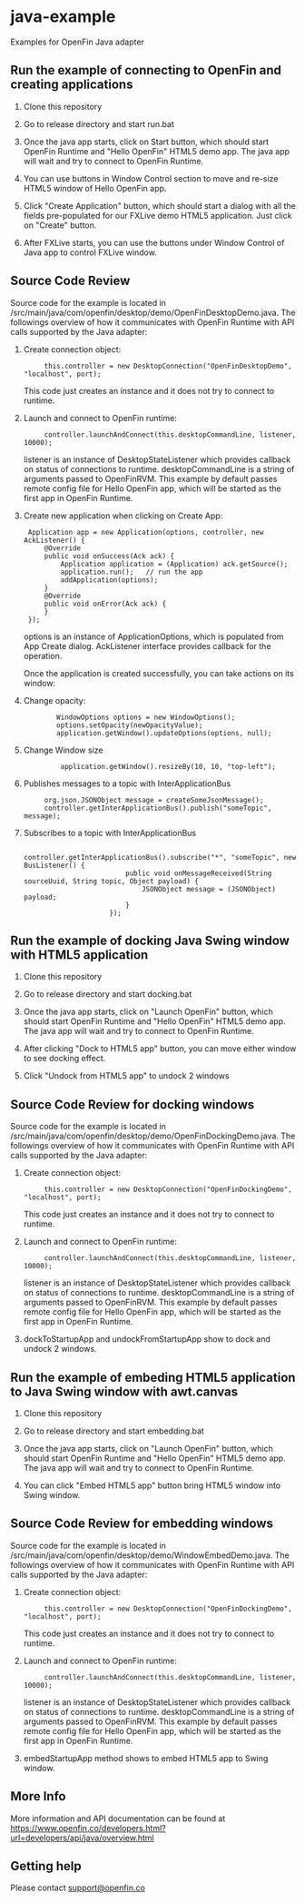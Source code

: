# java-example
Examples for OpenFin Java adapter

## Run the example of connecting to OpenFin and creating applications

1. Clone this repository

2. Go to release directory and start run.bat

3. Once the java app starts, click on Start button, which should start OpenFin Runtime and "Hello OpenFin" HTML5 demo app.  The java app will wait and try to connect to OpenFin Runtime.

4. You can use buttons in Window Control section to move and re-size HTML5 window of Hello OpenFin app.

5. Click "Create Application" button, which should start a dialog with all the fields pre-populated for our FXLive demo HTML5 application.  Just click on "Create" button.

6. After FXLive starts, you can use the buttons under Window Control of Java app to control FXLive window.

## Source Code Review

Source code for the example is located in /src/main/java/com/openfin/desktop/demo/OpenFinDesktopDemo.java.  The followings overview of how it communicates with OpenFin Runtime with API calls supported by the Java adapter:

1. Create connection object:

            this.controller = new DesktopConnection("OpenFinDesktopDemo", "localhost", port);

    This code just creates an instance and it does not try to connect to runtime.

2. Launch and connect to OpenFin runtime:

            controller.launchAndConnect(this.desktopCommandLine, listener, 10000);

   listener is an instance of DesktopStateListener which provides callback on status of connections to runtime.  desktopCommandLine is a string of arguments passed to OpenFinRVM.
   This example by default passes remote config file for Hello OpenFin app, which will be started as the first app in OpenFin Runtime.

3. Create new application when clicking on Create App:

        Application app = new Application(options, controller, new AckListener() {
            @Override
            public void onSuccess(Ack ack) {
                Application application = (Application) ack.getSource();
                application.run();   // run the app
                addApplication(options);
            }
            @Override
            public void onError(Ack ack) {
            }
        });

   options is an instance of ApplicationOptions, which is populated from App Create dialog.  AckListener interface provides callback for the operation.

   Once the application is created successfully, you can take actions on its window:

4.  Change opacity:

                WindowOptions options = new WindowOptions();
                options.setOpacity(newOpacityValue);
                application.getWindow().updateOptions(options, null);

5. Change Window size

                application.getWindow().resizeBy(10, 10, "top-left");


6. Publishes messages to a topic with InterApplicationBus

            org.json.JSONObject message = createSomeJsonMessage();
            controller.getInterApplicationBus().publish("someTopic", message);

7. Subscribes to a topic with InterApplicationBus

                            controller.getInterApplicationBus().subscribe("*", "someTopic", new BusListener() {
                                public void onMessageReceived(String sourceUuid, String topic, Object payload) {
                                    JSONObject message = (JSONObject) payload;
                                }
                            });

## Run the example of docking Java Swing window with HTML5 application

1. Clone this repository

2. Go to release directory and start docking.bat

3. Once the java app starts, click on "Launch OpenFin" button, which should start OpenFin Runtime and "Hello OpenFin" HTML5 demo app.  The java app will wait and try to connect to OpenFin Runtime.

4. After clicking "Dock to HTML5 app" button, you can move either window to see docking effect.

5. Click "Undock from HTML5 app" to undock 2 windows

## Source Code Review for docking windows

Source code for the example is located in /src/main/java/com/openfin/desktop/demo/OpenFinDockingDemo.java.  The followings overview of how it communicates with OpenFin Runtime with API calls supported by the Java adapter:

1. Create connection object:

            this.controller = new DesktopConnection("OpenFinDockingDemo", "localhost", port);

    This code just creates an instance and it does not try to connect to runtime.

2. Launch and connect to OpenFin runtime:

            controller.launchAndConnect(this.desktopCommandLine, listener, 10000);

   listener is an instance of DesktopStateListener which provides callback on status of connections to runtime.  desktopCommandLine is a string of arguments passed to OpenFinRVM.
   This example by default passes remote config file for Hello OpenFin app, which will be started as the first app in OpenFin Runtime.

3. dockToStartupApp and undockFromStartupApp show to dock and undock 2 windows.


## Run the example of embeding HTML5 application to Java Swing window with awt.canvas

1. Clone this repository

2. Go to release directory and start embedding.bat

3. Once the java app starts, click on "Launch OpenFin" button, which should start OpenFin Runtime and "Hello OpenFin" HTML5 demo app.  The java app will wait and try to connect to OpenFin Runtime.

4. You can click "Embed HTML5 app" button bring HTML5 window into Swing window.

## Source Code Review for embedding windows

Source code for the example is located in /src/main/java/com/openfin/desktop/demo/WindowEmbedDemo.java.  The followings overview of how it communicates with OpenFin Runtime with API calls supported by the Java adapter:

1. Create connection object:

            this.controller = new DesktopConnection("OpenFinDockingDemo", "localhost", port);

    This code just creates an instance and it does not try to connect to runtime.

2. Launch and connect to OpenFin runtime:

            controller.launchAndConnect(this.desktopCommandLine, listener, 10000);

   listener is an instance of DesktopStateListener which provides callback on status of connections to runtime.  desktopCommandLine is a string of arguments passed to OpenFinRVM.
   This example by default passes remote config file for Hello OpenFin app, which will be started as the first app in OpenFin Runtime.

3. embedStartupApp method shows to embed HTML5 app to Swing window.


## More Info

More information and API documentation can be found at https://www.openfin.co/developers.html?url=developers/api/java/overview.html

## Getting help

Please contact support@openfin.co